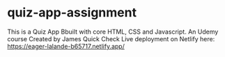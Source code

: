 # quiz-app-assignment
This is a Quiz App Bbuilt with core HTML, CSS and Javascript. An Udemy course Created by James Quick
Check Live deployment on Netlify here: https://eager-lalande-b65717.netlify.app/

